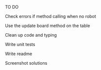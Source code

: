 TO DO

Check errors if method calling when no robot

Use the update board method on the table

Clean up code and typing

Write unit tests

Write readme

Screenshot solutions